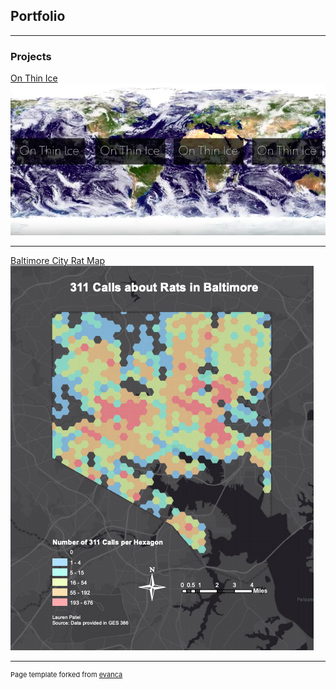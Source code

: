 ## Portfolio

---

### Projects 

[On Thin Ice](/projects/project1.md)
<img src="/images/on_thin_ice.png?raw=true"/>

---
[Baltimore City Rat Map](/projects/project2.md)
<img src="images/rats.png?raw=true"/>


---
<p style="font-size:11px">Page template forked from <a href="https://github.com/evanca/quick-portfolio">evanca</a></p>
<!-- Remove above link if you don't want to attibute -->
